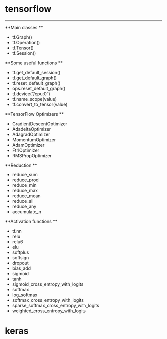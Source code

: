 # tensorflow

---

**Main classes**

* tf.Graph\(\)
* tf.Operation\(\)
* tf.Tensor\(\)
* tf.Session\(\)

**Some useful functions**

* tf.get\_default\_session\(\)
* tf.get\_default\_graph\(\)
* tf.reset\_default\_graph\(\)
* ops.reset\_default\_graph\(\)
* tf.device\(“/cpu:0”\)
* tf.name\_scope\(value\)
* tf.convert\_to\_tensor\(value\)

**TensorFlow Optimizers**

* GradientDescentOptimizer
* AdadeltaOptimizer
* AdagradOptimizer
* MomentumOptimizer
* AdamOptimizer
* FtrlOptimizer
* RMSPropOptimizer

**Reduction**

* reduce\_sum
* reduce\_prod
* reduce\_min
* reduce\_max
* reduce\_mean
* reduce\_all
* reduce\_any
* accumulate\_n

**Activation functions**

* tf.nn
* relu
* relu6
* elu
* softplus
* softsign
* dropout
* bias\_add
* sigmoid
* tanh
* sigmoid\_cross\_entropy\_with\_logits
* softmax
* log\_softmax
* softmax\_cross\_entropy\_with\_logits
* sparse\_softmax\_cross\_entropy\_with\_logits
* weighted\_cross\_entropy\_with\_logits

# keras




